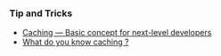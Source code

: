 ### Tip and Tricks

- [Caching — Basic concept for next-level developers](https://medium.com/codex/caching-basic-concept-for-next-level-developers-889dd85ee6eb)
- [What do you know caching ?](https://toidicodedao.com/2018/12/18/caching-la-gi-caching-tang-toc-do-tai/)